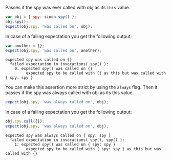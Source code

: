 Passes if the spy was ever called with obj as its `this` value.

```js
var obj = { spy: sinon.spy() };
obj.spy();
expect(obj.spy, 'was called on', obj);
```

In case of a failing expectation you get the following output:

```js
var another = {};
expect(obj.spy, 'was called on', another);
```

```output
expected spy was called on {}
  failed expectation in invocations( spy() ):
    0: expected spy() was called on {}
         expected spy to be called with {} as this but was called with { spy: spy }
```

You can make this assertion more strict by using the `always`
flag. Then it passes if the spy was always called with obj as its this
value.

```js
expect(obj.spy, 'was always called on', obj);
```

In case of a failing expectation you get the following output:

```js
obj.spy.call({});
expect(obj.spy, 'was always called on', obj);
```

```output
expected spy was always called on { spy: spy }
  failed expectation in invocations( spy(), spy() ):
    1: expected spy() was called on { spy: spy }
         expected spy to be called with { spy: spy } as this but was called with {}
```
